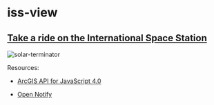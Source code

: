 # iss-view

## [Take a ride on the International Space Station](https://jwasilgeo.github.com/esri-experiments/iss-view)

![solar-terminator](https://raw.githubusercontent.com/jwasilgeo/esri-experiments/master/iss-view/solar-terminator.gif)

Resources:

- [ArcGIS API for JavaScript 4.0](https://js.arcgis.com)

- [Open Notify](http://open-notify.org/)
